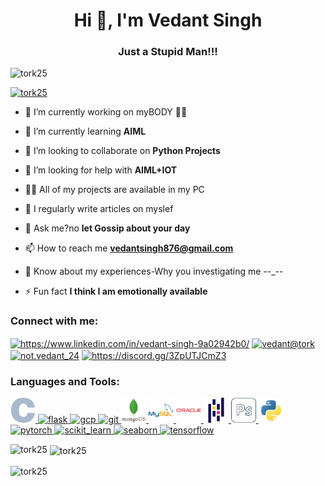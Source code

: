 <h1 align="center">Hi 👋, I'm Vedant Singh</h1>
<h3 align="center">Just a Stupid Man!!!</h3>

<p align="left"> <img src="https://komarev.com/ghpvc/?username=tork25&label=Profile%20views&color=0e75b6&style=flat" alt="tork25" /> </p>

<p align="left"> <a href="https://github.com/ryo-ma/github-profile-trophy"><img src="https://github-profile-trophy.vercel.app/?username=tork25" alt="tork25" /></a> </p>

- 🔭 I’m currently working on myBODY 🐱‍👤

- 🌱 I’m currently learning **AIML**

- 👯 I’m looking to collaborate on **Python Projects**

- 🤝 I’m looking for help with **AIML+IOT**

- 👨‍💻 All of my projects are available in my PC

- 📝 I regularly write articles on myslef
- 💬 Ask me?no **let Gossip about your day**

- 📫 How to reach me **vedantsingh876@gmail.com**

- 📄 Know about my experiences-Why you investigating me --_--

- ⚡ Fun fact **I think I am emotionally available**

<h3 align="left">Connect with me:</h3>
<p align="left">
<a href="https://linkedin.com/in/https://www.linkedin.com/in/vedant-singh-9a02942b0/" target="blank"><img align="center" src="https://raw.githubusercontent.com/rahuldkjain/github-profile-readme-generator/master/src/images/icons/Social/linked-in-alt.svg" alt="https://www.linkedin.com/in/vedant-singh-9a02942b0/" height="30" width="40" /></a>
<a href="https://kaggle.com/vedant@tork" target="blank"><img align="center" src="https://raw.githubusercontent.com/rahuldkjain/github-profile-readme-generator/master/src/images/icons/Social/kaggle.svg" alt="vedant@tork" height="30" width="40" /></a>
<a href="https://instagram.com/not.vedant_24" target="blank"><img align="center" src="https://raw.githubusercontent.com/rahuldkjain/github-profile-readme-generator/master/src/images/icons/Social/instagram.svg" alt="not.vedant_24" height="30" width="40" /></a>
<a href="https://discord.gg/https://discord.gg/3ZpUTJCmZ3" target="blank"><img align="center" src="https://raw.githubusercontent.com/rahuldkjain/github-profile-readme-generator/master/src/images/icons/Social/discord.svg" alt="https://discord.gg/3ZpUTJCmZ3" height="30" width="40" /></a>
</p>

<h3 align="left">Languages and Tools:</h3>
<p align="left"> <a href="https://www.cprogramming.com/" target="_blank" rel="noreferrer"> <img src="https://raw.githubusercontent.com/devicons/devicon/master/icons/c/c-original.svg" alt="c" width="40" height="40"/> </a> <a href="https://flask.palletsprojects.com/" target="_blank" rel="noreferrer"> <img src="https://www.vectorlogo.zone/logos/pocoo_flask/pocoo_flask-icon.svg" alt="flask" width="40" height="40"/> </a> <a href="https://cloud.google.com" target="_blank" rel="noreferrer"> <img src="https://www.vectorlogo.zone/logos/google_cloud/google_cloud-icon.svg" alt="gcp" width="40" height="40"/> </a> <a href="https://git-scm.com/" target="_blank" rel="noreferrer"> <img src="https://www.vectorlogo.zone/logos/git-scm/git-scm-icon.svg" alt="git" width="40" height="40"/> </a> <a href="https://www.mongodb.com/" target="_blank" rel="noreferrer"> <img src="https://raw.githubusercontent.com/devicons/devicon/master/icons/mongodb/mongodb-original-wordmark.svg" alt="mongodb" width="40" height="40"/> </a> <a href="https://www.mysql.com/" target="_blank" rel="noreferrer"> <img src="https://raw.githubusercontent.com/devicons/devicon/master/icons/mysql/mysql-original-wordmark.svg" alt="mysql" width="40" height="40"/> </a> <a href="https://www.oracle.com/" target="_blank" rel="noreferrer"> <img src="https://raw.githubusercontent.com/devicons/devicon/master/icons/oracle/oracle-original.svg" alt="oracle" width="40" height="40"/> </a> <a href="https://pandas.pydata.org/" target="_blank" rel="noreferrer"> <img src="https://raw.githubusercontent.com/devicons/devicon/2ae2a900d2f041da66e950e4d48052658d850630/icons/pandas/pandas-original.svg" alt="pandas" width="40" height="40"/> </a> <a href="https://www.photoshop.com/en" target="_blank" rel="noreferrer"> <img src="https://raw.githubusercontent.com/devicons/devicon/master/icons/photoshop/photoshop-line.svg" alt="photoshop" width="40" height="40"/> </a> <a href="https://www.python.org" target="_blank" rel="noreferrer"> <img src="https://raw.githubusercontent.com/devicons/devicon/master/icons/python/python-original.svg" alt="python" width="40" height="40"/> </a> <a href="https://pytorch.org/" target="_blank" rel="noreferrer"> <img src="https://www.vectorlogo.zone/logos/pytorch/pytorch-icon.svg" alt="pytorch" width="40" height="40"/> </a> <a href="https://scikit-learn.org/" target="_blank" rel="noreferrer"> <img src="https://upload.wikimedia.org/wikipedia/commons/0/05/Scikit_learn_logo_small.svg" alt="scikit_learn" width="40" height="40"/> </a> <a href="https://seaborn.pydata.org/" target="_blank" rel="noreferrer"> <img src="https://seaborn.pydata.org/_images/logo-mark-lightbg.svg" alt="seaborn" width="40" height="40"/> </a> <a href="https://www.tensorflow.org" target="_blank" rel="noreferrer"> <img src="https://www.vectorlogo.zone/logos/tensorflow/tensorflow-icon.svg" alt="tensorflow" width="40" height="40"/> </a> </p>

<p><img align="left" src="https://github-readme-stats.vercel.app/api/top-langs?username=tork25&show_icons=true&locale=en&layout=compact" alt="tork25" /></p>

<p>&nbsp;<img align="center" src="https://github-readme-stats.vercel.app/api?username=tork25&show_icons=true&locale=en" alt="tork25" /></p>

<p><img align="center" src="https://github-readme-streak-stats.herokuapp.com/?user=tork25&" alt="tork25" /></p>
